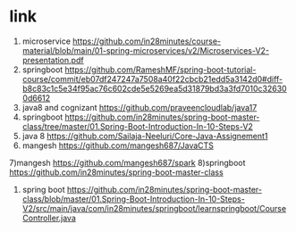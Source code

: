 # link
1) microservice 
https://github.com/in28minutes/course-material/blob/main/01-spring-microservices/v2/Microservices-V2-presentation.pdf
2) springboot 
https://github.com/RameshMF/spring-boot-tutorial-course/commit/eb07df247247a7508a40f22cbcb21edd5a3142d0#diff-b8c83c1c5e34f95ac76c602cde5e5269ea5d31879bd3a3fd7010c326300d6612
3) java8 and cognizant 
https://github.com/praveencloudlab/java17
4) springboot 
https://github.com/in28minutes/spring-boot-master-class/tree/master/01.Spring-Boot-Introduction-In-10-Steps-V2
5) java 8 
https://github.com/Sailaja-Neeluri/Core-Java-Assignement1
6) mangesh
https://github.com/mangesh687/JavaCTS

7)mangesh
  https://github.com/mangesh687/spark
8)springboot 
https://github.com/in28minutes/spring-boot-master-class
1) spring boot 
https://github.com/in28minutes/spring-boot-master-class/blob/master/01.Spring-Boot-Introduction-In-10-Steps-V2/src/main/java/com/in28minutes/springboot/learnspringboot/CourseController.java
